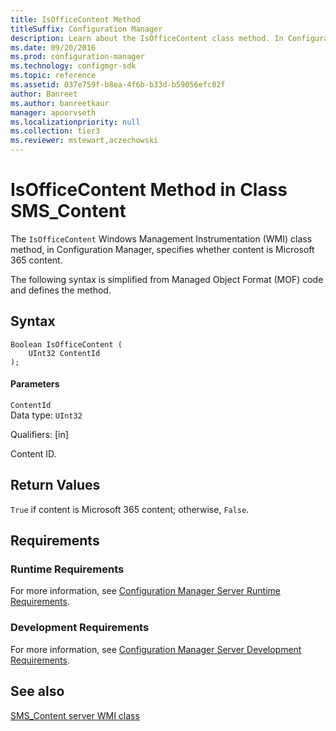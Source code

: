 ```yaml
---
title: IsOfficeContent Method
titleSuffix: Configuration Manager
description: Learn about the IsOfficeContent class method. In Configuration Manager, this method specifies whether content is Microsoft 365 content.
ms.date: 09/20/2016
ms.prod: configuration-manager
ms.technology: configmgr-sdk
ms.topic: reference
ms.assetid: 037e759f-b8ea-4f6b-b33d-b59056efc02f
author: Banreet
ms.author: banreetkaur
manager: apoorvseth
ms.localizationpriority: null
ms.collection: tier3
ms.reviewer: mstewart,aczechowski
---
```

# IsOfficeContent Method in Class SMS_Content
The `IsOfficeContent` Windows Management Instrumentation (WMI) class method, in Configuration Manager, specifies whether content is Microsoft 365 content.  

 The following syntax is simplified from Managed Object Format (MOF) code and defines the method.  

## Syntax  

```  
Boolean IsOfficeContent (  
    UInt32 ContentId  
);  

```  

#### Parameters  
 `ContentId`  
 Data type: `UInt32`  

 Qualifiers: [in]  

 Content ID.  

## Return Values  
 `True` if content is Microsoft 365 content; otherwise, `False`.  

## Requirements  

### Runtime Requirements  
 For more information, see [Configuration Manager Server Runtime Requirements](../../../../../develop/core/reqs/server-runtime-requirements.md).  

### Development Requirements  
 For more information, see [Configuration Manager Server Development Requirements](../../../../../develop/core/reqs/server-development-requirements.md).  

## See also

[SMS_Content server WMI class](sms_content-server-wmi-class.md)
